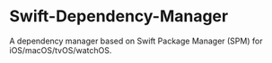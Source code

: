 # Swift-Dependency-Manager
A dependency manager based on Swift Package Manager (SPM) for iOS/macOS/tvOS/watchOS.
